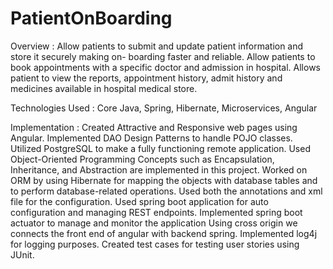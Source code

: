 # PatientOnBoarding

Overview : Allow patients to submit and update patient information and store it securely making on- boarding faster and reliable. 
           Allow patients to book appointments with a specific doctor and admission in hospital.
           Allows patient to view the reports, appointment history, admit history and medicines available in hospital medical store.
            
Technologies Used : Core Java, Spring, Hibernate, Microservices, Angular

Implementation : 
  Created Attractive and Responsive web pages using Angular.
  Implemented DAO Design Patterns to handle POJO classes.
  Utilized PostgreSQL to make a fully functioning remote application.
  Used Object-Oriented Programming Concepts such as Encapsulation, Inheritance, and Abstraction are implemented in this project.
  Worked on ORM by using Hibernate for mapping the objects with database tables and to perform database-related operations.
  Used both the annotations and xml file for the configuration.
  Used spring boot application for auto configuration and managing REST endpoints.
  Implemented spring boot actuator to manage and monitor the application
  Using cross origin we connects the front end of angular with backend spring.
  Implemented log4j for logging purposes.
  Created test cases for testing user stories using JUnit.
